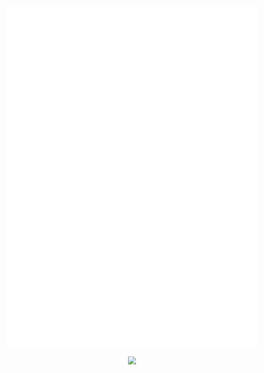 ![Metrics](/github-metrics.svg)
<div align="center"> <img src="https://metrics.lecoq.io/microdreamsheep?template=classic&config.timezone=Asia%2FShanghai"> </div>
